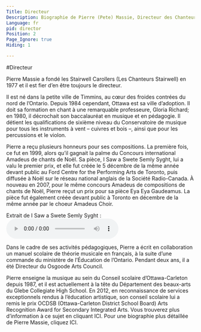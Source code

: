 ```yaml
---
Title: Directeur
Description: Biographie de Pierre (Pete) Massie, Directeur des Chanteurs Stairwell
Language: fr
pid: director
Position: 2
Page_Ignore: true
Hiding: 1

---
```


#Directeur

Pierre Massie a fondé les Stairwell Carollers (Les Chanteurs Stairwell) en 1977 et il est fier d’en être toujours le directeur.

Il est né dans la petite ville de Timmins, au cœur des froides contrées du nord de l’Ontario. Depuis 1984 cependant, Ottawa est sa ville d’adoption. Il doit sa formation en chant à une remarquable professeure, Gloria Richard; en 1980, il décrochait son baccalauréat en musique et en pédagogie. Il détient les qualifications de sixième niveau du Conservatoire de musique pour tous les instruments à vent – cuivres et bois –, ainsi que pour les percussions et le violon.

Pierre a reçu plusieurs honneurs pour ses compositions. La première fois, ce fut en 1999, alors qu’il gagnait la palme du Concours international Amadeus de chants de Noël. Sa pièce, I Saw a Swete Semly Syght, lui a valu le premier prix, et elle fut créée le 5 décembre de la même année devant public au Ford Centre for the Performing Arts de Toronto, puis diffusée à Noël sur le réseau national anglais de la Société Radio-Canada. À nouveau en 2007, pour le même concours Amadeus de compositions de chants de Noël, Pierre reçut un prix pour sa pièce Eya Eya Gaudeamus. La pièce fut également créée devant public à Toronto en décembre de la même année par le choeur Amadeus Choir.

Extrait de I Saw a Swete Semly Syght
: <audio controls name="I Saw a Swete Semly Syght" style="max-width: 100%; max-height: 100%;">
<source src="%base_url%/assets/ISaw.mp3" type="audio/mpeg">
</audio>

Dans le cadre de ses activités pédagogiques, Pierre a écrit en collaboration un manuel scolaire de théorie musicale en français, à la suite d’une commande du ministère de l’Éducation de l’Ontario. Pendant deux ans, il a été Directeur du Osgoode Arts Council.

Pierre enseigne la musique au sein du Conseil scolaire d’Ottawa-Carleton depuis 1987, et il est actuellement à la tête du Département des beaux-arts du Glebe Collegiate High School. En 2012, en reconnaissance de services exceptionnels rendus à l’éducation artistique, son conseil scolaire lui a remis le prix OCDSB (Ottawa-Carleton District School Board) Arts Recognition Award for Secondary Integrated Arts. Vous trouverez plus d’information à ce sujet en cliquant ICI. Pour une biographie plus détaillée de Pierre Massie, cliquez ICI.
